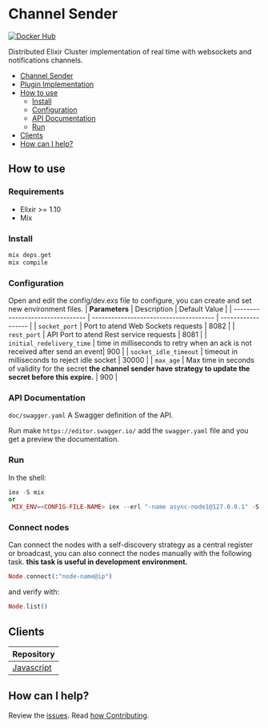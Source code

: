 # Channel Sender
[![Docker Hub](https://img.shields.io/docker/pulls/bancolombia/async-dataflow-channel-sender?label=Docker%20Hub)](https://hub.docker.com/repository/docker/bancolombia/async-dataflow-channel-sender)

Distributed Elixir Cluster implementation of real time with websockets and notifications channels.


- [Channel Sender](#channel-sender)
- [Plugin Implementation](#plugin-implementation)
- [How to use](#how-to-use)
  - [Install](#install)
  - [Configuration](#configuration)
  - [API Documentation](#configuration)
  - [Run](#run)
- [Clients](#clients)
- [How can I help?](#how-can-i-help)

## How to use

### Requirements

- Elixir >= 1.10
- Mix

### Install
```elixir
mix deps.get
mix compile
```
### Configuration

Open and edit the config/dev.exs file to configure, you can create and set new environment files.
   |  **Parameters** | Description                                   | Default Value |
   | -------------------------------- | -------------------------------------- | ------------------ |
   | `socket_port`                          | Port to atend Web Sockets requests                   | 8082      |
   | `rest_port`                          | API Port to atend Rest service requests     |       8081             |
   | `initial_redelivery_time`                          | time in milliseconds to retry when an ack is not received after send an event|      900              |
   | `socket_idle_timeout`                          | timeout in milliseconds to reject idle socket |            30000        |
   | `max_age`                          | Max time in seconds of validity for the secret **the channel sender have strategy to update the secret before this expire.**   |        900            |

### API Documentation
`doc/swagger.yaml` A Swagger definition of the API.

Run make `https://editor.swagger.io/` add the `swagger.yaml` file and you get a preview the documentation.

### Run
In the shell:
```elixir
iex -S mix 
or
 MIX_ENV=<CONFIG-FILE-NAME> iex --erl "-name async-node1@127.0.0.1" -S mix 
 ```
 ### Connect nodes
Can connect the nodes with a self-discovery strategy as a central register or broadcast, you can also connect the nodes manually with the following task. **this task is useful in development environment.**
```elixir
Node.connect(:"node-name@ip")
 ```
 and verify with:
 ```elixir
 Node.list()
 ```

## Clients
|Repository|
|--|
|[Javascript](https://github.com/bancolombia/async-dataflow-channel-client-js)
## How can I help?

Review the [issues](https://github.com/bancolombia/async-dataflow-channel-sender/issues). Read [how Contributing](https://github.com/bancolombia/async-dataflow-channel-sender/wiki/Contributing).
